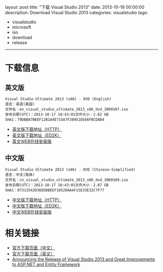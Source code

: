 layout: post
title: "下载 Visual Studio 2013"
date: 2013-10-19 00:00:00
description: Download Visual Studio 2013
categories: visualstudio
tags:
- visualstudio
- microsoft
- iso
- download
- release
---
下载信息
=======

英文版
-----

	Visual Studio Ultimate 2013 (x86) - DVD (English)
	语言：英语(美国)
	文件名：en_visual_studio_ultimate_2013_x86_dvd_3009107.iso
	发布日期(UTC)：2013-10-17 18:43:01文件大小：2.82 GB
	SHA1：79DBBA7B6EF12B1A4E715A7F20951EE66FBCDAB4


* [英文版下载地址（HTTP）](http://download.microsoft.com/download/C/F/B/CFBB5FF1-0B27-42E0-8141-E4D6DA0B8B13/VS2013_RTM_ULT_ENU.iso)
* [英文版下载地址（ED2K）](ed2k://|file|en_visual_studio_ultimate_2013_x86_dvd_3009107.iso|3024457728|88ABAD28F04D52A45F060BBC48B3DF8A|/)	
* [英文WEB在线安装版](http://www.microsoft.com/en-us/download/details.aspx?id=40778)

中文版
-----

	Visual Studio Ultimate 2013 (x86) - DVD (Chinese-Simplified)
	语言：中文(简体)
	文件名：cn_visual_studio_ultimate_2013_x86_dvd_3009109.iso
	发布日期(UTC)：2013-10-17 18:43:01文件大小：2.87 GB
	SHA1：07313542D36ED8BEEF18520AA4F15E33E32C7F77

* [中文版下载地址（HTTP）](http://download.microsoft.com/download/0/7/5/0755898A-ED1B-4E11-BC04-6B9B7D82B1E4/VS2013_RTM_ULT_CHS.iso)
* [中文版下载地址（ED2K）](ed2k://|file|cn_visual_studio_ultimate_2013_x86_dvd_3009109.iso|3077509120|14B49871392C76A6D640910A639CB8C2|/)
* [中文WEB在线安装版](http://www.microsoft.com/zh-CN/download/details.aspx?id=40778)

相关链接
=======
* [官方下载页面（中文）](http://www.microsoft.com/visualstudio/chs/downloads)
* [官方下载页面（英文）](http://www.microsoft.com/visualstudio/eng/downloads)
* [Announcing the Release of Visual Studio 2013 and Great Improvements to ASP.NET and Entity Framework](http://weblogs.asp.net/scottgu/archive/2013/10/17/announcing-the-release-of-visual-studio-2013-and-great-improvements-to-asp-net-and-entity-framework.aspx)
